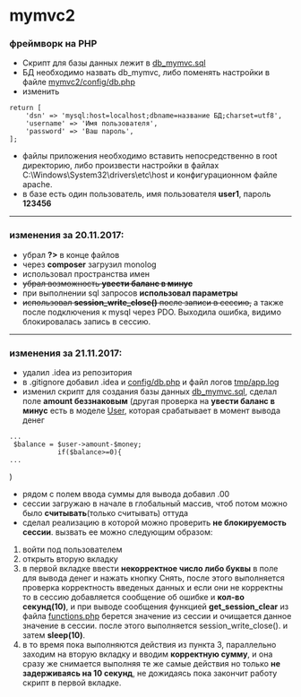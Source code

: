 # mymvc2
### фреймворк на PHP

* Скрипт для базы данных лежит в [db_mymvc.sql](https://github.com/yelzhx/mymvc2/blob/master/db_mymvc.sql)
* БД необходимо назвать db_mymvc, либо поменять настройки в файле [mymvc2/config/db.php](https://github.com/yelzhx/mymvc2/blob/master/config/db.php)
* изменить 
```php<?php
return [
    'dsn' => 'mysql:host=localhost;dbname=название БД;charset=utf8',
    'username' => 'Имя пользователя',
    'password' => 'Ваш пароль',
];
```
* файлы приложения необходимо вставить непосредственно в root директорию, либо произвести настройки в файлах C:\Windows\System32\drivers\etc\host и конфигурационном файле apache.
* в базе есть один пользователь, имя пользователя **user1**, пароль **123456**
---
### изменения за 20.11.2017:
* убрал **?>** в конце файлов
* через **composer** загрузил monolog
* использовал пространства имен
* ~~убрал возможность **увести баланс в минус**~~
* при выполнении sql запросов **использовал параметры**
* ~~использовал **session_write_close()** после записи в сессию,~~ а также после подключения к mysql через PDO. Выходила ошибка, видимо блокировалась запись в сессию.
---
### изменения за 21.11.2017:
* удалил .idea из репозитория 
* в .gitignore добавил .idea и [config/db.php](https://github.com/yelzhx/mymvc2/blob/master/config/db.php)  и файл логов [tmp/app.log](https://github.com/yelzhx/mymvc2/blob/master/tmp/app.log)
* изменил скрипт для создания базы данных [db_mymvc.sql](https://github.com/yelzhx/mymvc2/blob/master/db_mymvc.sql), сделал поле **amount беззнаковым** (другая проверка на **увести баланс в минус** есть в моделе [User](https://github.com/yelzhx/mymvc2/blob/master/app/models/User.php), которая срабатывает в момент вывода денег
```php<?php
...
 $balance = $user->amount-$money;
            if($balance>=0){
...
```
)
* рядом с полем ввода суммы для вывода добавил .00 
* сессии загружаю в начале в глобальный массив, чтоб потом можно было **считывать**(только считывать) оттуда
* сделал реализацию в которой можно проверить **не блокируемость сессии**. вызвать ее можно следующим образом: 
1) войти под пользователем
2) открыть вторую вкладку
3) в первой вкладке ввести **некорректное число либо буквы** в поле для вывода денег и нажать кнопку Снять, после этого выполняется проверка корректность введеных данных и если они не корректны то в сессию добавляется сообщение об ошибке и **кол-во секунд(10)**, и при выводе сообщения функцией **get_session_clear** из файла [functions.php](https://github.com/yelzhx/mymvc2/blob/master/vendor/libs/functions.php)  берется значение из сессии и очищается данное значение в сессии. после этого выполняется session_write_close(). и затем **sleep(10)**.
4) в то время пока выполняются действия из пункта 3, параллельно заходим на вторую вкладку и вводим **корректную сумму**, и она сразу же снимается выполняя те же самые действия но только **не задерживаясь на 10 секунд**, не дожидаясь пока закончит работу скрипт в первой вкладке.

